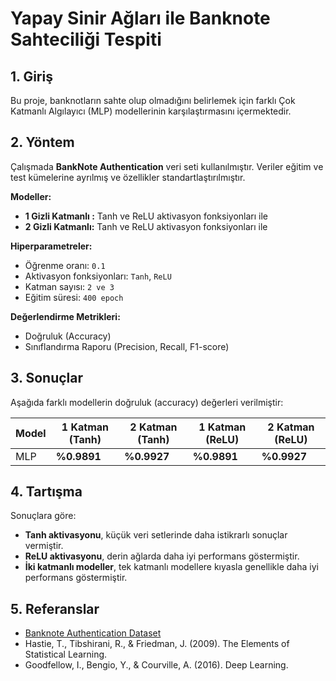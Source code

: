 #  Yapay Sinir Ağları ile Banknote Sahteciliği Tespiti  

## 1. Giriş  
Bu proje, banknotların sahte olup olmadığını belirlemek için farklı Çok Katmanlı Algılayıcı (MLP) modellerinin karşılaştırmasını içermektedir.

## 2. Yöntem  
Çalışmada **BankNote Authentication** veri seti kullanılmıştır. Veriler eğitim ve test kümelerine ayrılmış ve özellikler standartlaştırılmıştır.  

**Modeller:**  
- **1 Gizli Katmanlı :** Tanh ve ReLU aktivasyon fonksiyonları ile
- **2 Gizli Katmanlı:** Tanh ve ReLU aktivasyon fonksiyonları ile 
 

**Hiperparametreler:**  
- Öğrenme oranı: `0.1`  
- Aktivasyon fonksiyonları: `Tanh`, `ReLU`  
- Katman sayısı: `2 ve 3`  
- Eğitim süresi: `400 epoch`  

**Değerlendirme Metrikleri:**  
- Doğruluk (Accuracy)  
- Sınıflandırma Raporu (Precision, Recall, F1-score)  

## 3. Sonuçlar  
Aşağıda farklı modellerin doğruluk (accuracy) değerleri verilmiştir:  

| Model | 1 Katman (Tanh) | 2 Katman (Tanh) | 1 Katman (ReLU) | 2 Katman (ReLU) |  
|--------|---------------|---------------|---------------|---------------|  
|  MLP | **%0.9891** | **%0.9927** | **%0.9891** | **%0.9927** |  
 

## 4. Tartışma  
Sonuçlara göre:  
- **Tanh aktivasyonu**, küçük veri setlerinde daha istikrarlı sonuçlar vermiştir.  
- **ReLU aktivasyonu**, derin ağlarda daha iyi performans göstermiştir.  
- **İki katmanlı modeller**, tek katmanlı modellere kıyasla genellikle daha iyi performans göstermiştir.  


## 5. Referanslar  
- [Banknote Authentication Dataset](https://archive.ics.uci.edu/ml/datasets/banknote+authentication)  
- Hastie, T., Tibshirani, R., & Friedman, J. (2009). The Elements of Statistical Learning.  
- Goodfellow, I., Bengio, Y., & Courville, A. (2016). Deep Learning.  
